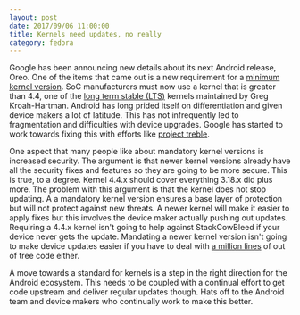 ```yaml
---
layout: post
date: 2017/09/06 11:00:00
title: Kernels need updates, no really
category: fedora
---
```

Google has been announcing new details about its next Android release, Oreo.
One of the items that came out is a new requirement for a
[minimum kernel version](https://www.xda-developers.com/google-mandating-linux-kernel-versions-android-oreo/).
SoC manufacturers must now use a kernel that is greater than 4.4, one of the
[long term stable (LTS)](https://www.kernel.org/releases.html) kernels
maintained by Greg Kroah-Hartman. Android has
long prided itself on differentiation and given device makers a lot of latitude.
This has not infrequently led to fragmentation and difficulties with device
upgrades. Google has started to work towards fixing this with efforts like
[project treble](https://android-developers.googleblog.com/2017/05/here-comes-treble-modular-base-for.html).

One aspect that many people like about mandatory kernel versions is increased
security. The argument is that newer kernel versions already have all the
security fixes and features so they are going to be more secure. This is true,
to a degree. Kernel 4.4.x should cover everything 3.18.x did plus more. The
problem with this argument is that the kernel does not stop updating. A
a mandatory kernel version ensures a base layer of protection but will not
protect against new threats. A newer kernel will make it easier to apply fixes
but this involves the device maker actually pushing out updates. Requiring a
4.4.x kernel isn't going to help against StackCowBleed if your device never
gets the update. Mandating a newer kernel version isn't going to make device
updates easier if you have to deal with [a million lines](https://www.youtube.com/watch?v=JnGL85SglbA)
of out of tree code either.

A move towards a standard for kernels is a step in the right direction for
the Android ecosystem. This needs to be coupled with a continual effort to
get code upstream and deliver regular updates though. Hats off to the Android
team and device makers who continually work to make this better.

